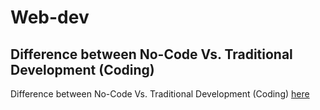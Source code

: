 # Web-dev
## Difference between No-Code Vs. Traditional Development (Coding)
Difference between No-Code Vs. Traditional Development (Coding)  [here](https://github.com/Vagan-Arora/Web-dev/blob/main/Non%20Code%20Vs%20code_base%20websites.md)
